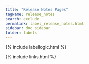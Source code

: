 ```yaml
---
title: "Release Notes Pages"
tagName: release_notes
search: exclude
permalink: label_release_notes.html
sidebar: doc_sidebar
folder: labels
---
```

{% include labellogic.html %}

{% include links.html %}
